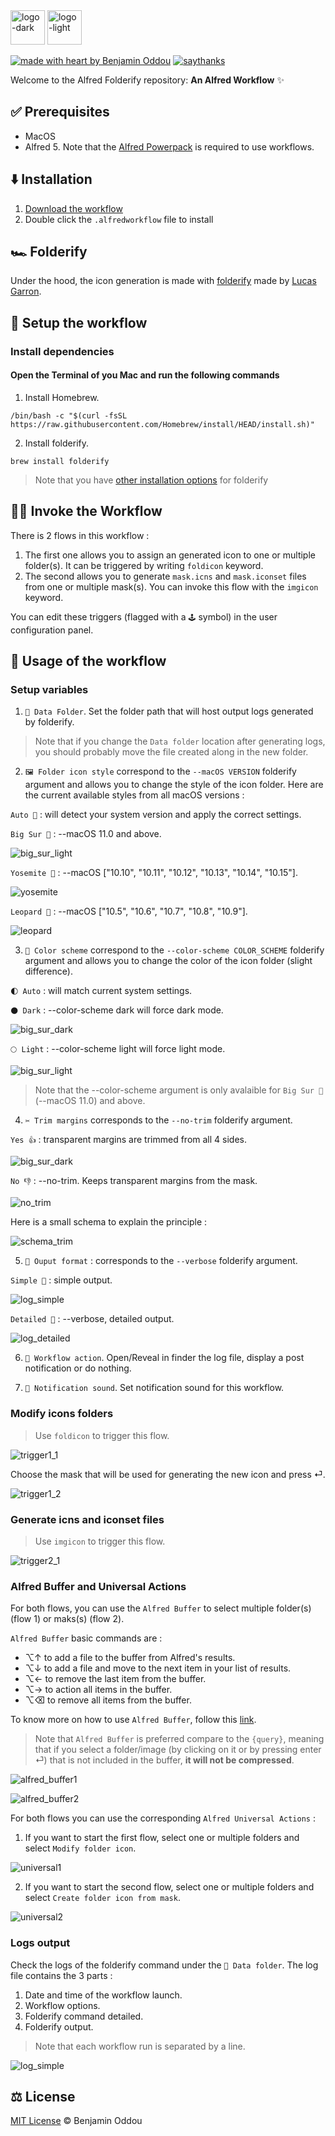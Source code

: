 <img src="public/icon_dark_mode.webp#gh-dark-mode-only" alt="logo-dark" height="55"/>
<img src="public/icon_light_mode.webp#gh-light-mode-only" alt="logo-light" height="55"/>

[![made with heart by Benjamin Oddou](https://img.shields.io/badge/made%20with%20%E2%99%A5%20by-benjamin%20oddou-3FAEFF.svg?style=flat)](https://github.com/BenjaminOddou)
[![saythanks](https://img.shields.io/badge/say-thanks-0182E5.svg?style=flat)](https://saythanks.io/to/BenjaminOddou)

Welcome to the Alfred Folderify repository: **An Alfred Workflow** ✨

## ✅ Prerequisites

* MacOS
* Alfred 5. Note that the [Alfred Powerpack](https://www.alfredapp.com/powerpack/) is required to use workflows.

## ⬇️ Installation

1. [Download the workflow](https://github.com/BenjaminOddou/alfred-folderify/releases/latest)
2. Double click the `.alfredworkflow` file to install

## 🏎️ Folderify

Under the hood, the icon generation is made with [folderify](https://github.com/lgarron/folderify) made by [Lucas Garron](https://github.com/lgarron).

## 🧰 Setup the workflow

### Install dependencies

#### Open the Terminal of you Mac and run the following commands

1. Install Homebrew.

```shell
/bin/bash -c "$(curl -fsSL https://raw.githubusercontent.com/Homebrew/install/HEAD/install.sh)"
```

2. Install folderify.

```shell
brew install folderify
```

> Note that you have [other installation options](https://github.com/lgarron/folderify#other-installation-options) for folderify

## 🧙‍♂️ Invoke the Workflow

There is 2 flows in this workflow :

1. The first one allows you to assign an generated icon to one or multiple folder(s). It can be triggered by writing `foldicon` keyword.
2. The second allows you to generate `mask.icns` and `mask.iconset` files from one or multiple mask(s). You can invoke this flow with the `imgicon` keyword.

You can edit these triggers (flagged with a `🕹️` symbol) in the user configuration panel.

## 🤖 Usage of the workflow

### Setup variables

1. `📂 Data Folder`. Set the folder path that will host output logs generated by folderify.

> Note that if you change the `Data folder` location after generating logs, you should probably move the file created along in the new folder.

2. `🖼️ Folder icon style` correspond to the `--macOS VERSION` folderify argument and allows you to change the style of the icon folder. Here are the current available styles from all macOS versions :

`Auto 🍏` : will detect your system version and apply the correct settings.

`Big Sur 🍌` : --macOS 11.0 and above.

![big_sur_light](public/big_sur_light.webp)

`Yosemite 🍒` : --macOS ["10.10", "10.11", "10.12", "10.13", "10.14", "10.15"].

![yosemite](public/yosemite.webp)

`Leopard 🍊` : --macOS ["10.5", "10.6", "10.7", "10.8", "10.9"].

![leopard](public/leopard.webp)

3. `🎨 Color scheme` correspond to the `--color-scheme COLOR_SCHEME` folderify argument and allows you to change the color of the icon folder (slight difference). 

`🌓 Auto` : will match current system settings.

`🌑 Dark` : --color-scheme dark will force dark mode.

![big_sur_dark](public/big_sur_dark.webp)

`🌕 Light` : --color-scheme light will force light mode.

![big_sur_light](public/big_sur_light.webp)

> Note that the --color-scheme argument is only avalaible for `Big Sur 🍌` (--macOS 11.0) and above.

4. `✂️ Trim margins` corresponds to the `--no-trim` folderify argument.

`Yes 👍` : transparent margins are trimmed from all 4 sides.

![big_sur_dark](public/big_sur_dark.webp)

`No 👎` : --no-trim. Keeps transparent margins from the mask.

![no_trim](public/no_trim.webp)

Here is a small schema to explain the principle :

![schema_trim](public/schema_trim.webp)

5. `📃 Ouput format` : corresponds to the `--verbose` folderify argument. 

`Simple 🔭` : simple output.

![log_simple](public/log_simple.webp)

`Detailed 🔬` : --verbose, detailed output.

![log_detailed](public/log_detailed.webp)

6. `🔫 Workflow action`. Open/Reveal in finder the log file, display a post notification or do nothing.

7. `🎷 Notification sound`. Set notification sound for this workflow.

### Modify icons folders

> Use `foldicon` to trigger this flow.

![trigger1_1](public/trigger1_1.webp)

Choose the mask that will be used for generating the new icon and press ⏎.

![trigger1_2](public/trigger1_2.webp)

### Generate icns and iconset files

> Use `imgicon` to trigger this flow.

![trigger2_1](public/trigger2_1.webp)

### Alfred Buffer and Universal Actions

For both flows, you can use the `Alfred Buffer` to select multiple folder(s) (flow 1) or maks(s) (flow 2).

`Alfred Buffer` basic commands are :

* ⌥↑ to add a file to the buffer from Alfred's results.
* ⌥↓ to add a file and move to the next item in your list of results.
* ⌥← to remove the last item from the buffer.
* ⌥→ to action all items in the buffer.
* ⌥⌫ to remove all items from the buffer.

To know more on how to use `Alfred Buffer`, follow this [link](https://www.alfredapp.com/help/features/file-search/#file-buffer).

> Note that `Alfred Buffer` is preferred compare to the `{query}`, meaning that if you select a folder/image (by clicking on it or by pressing enter ⏎) that is not included in the buffer, **it will not be compressed**.

![alfred_buffer1](public/alfred_buffer1.webp)

![alfred_buffer2](public/alfred_buffer2.webp)

For both flows you can use the corresponding `Alfred Universal Actions` :

1. If you want to start the first flow, select one or multiple folders and select `Modify folder icon`.

![universal1](public/universal1.webp)

2. If you want to start the second flow, select one or multiple folders and select `Create folder icon from mask`.

![universal2](public/universal2.webp)

### Logs output

Check the logs of the folderify command under the `📂 Data folder`. The log file contains the 3 parts :
1. Date and time of the workflow launch.
2. Workflow options.
3. Folderify command detailed.
4. Folderify output.

> Note that each workflow run is separated by a line.

![log_simple](public/log_simple.webp)

## ⚖️ License

[MIT License](LICENSE) © Benjamin Oddou
